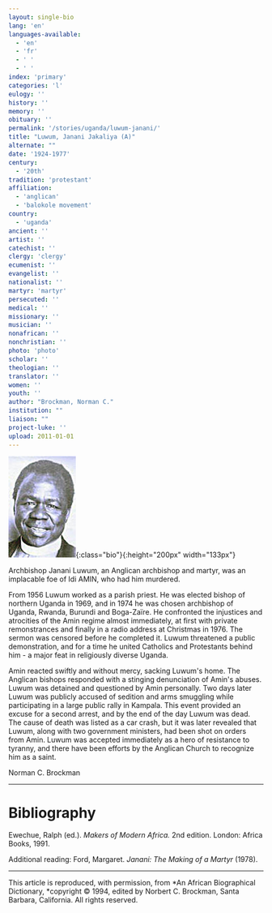 ```yaml
---
layout: single-bio
lang: 'en'
languages-available:
  - 'en'
  - 'fr'
  - ' '
  - ' '
index: 'primary'
categories: 'l'
eulogy: ''
history: ''
memory: ''
obituary: ''
permalink: '/stories/uganda/luwum-janani/'
title: "Luwum, Janani Jakaliya (A)"
alternate: ""
date: '1924-1977'
century:
  - '20th'
tradition: 'protestant'
affiliation:
  - 'anglican'
  - 'balokole movement'
country:
  - 'uganda'
ancient: ''
artist: ''
catechist: ''
clergy: 'clergy'
ecumenist: ''
evangelist: ''
nationalist: ''
martyr: 'martyr'
persecuted: ''
medical: ''
missionary: ''
musician: ''
nonafrican: ''
nonchristian: ''
photo: 'photo'
scholar: ''
theologian: ''
translator: ''
women: ''
youth: ''
author: "Brockman, Norman C."
institution: ""
liaison: ""
project-luke: ''
upload: 2011-01-01
---
```


![Janani Luwum](/images/bio-pics/uganda/luwum-janani/Luwum.jpg){:class="bio"}{:height="200px" width="133px"}

Archbishop Janani Luwum, an Anglican archbishop and martyr, was an implacable foe of Idi AMIN, who had him murdered.

From 1956 Luwum worked as a parish priest.  He was elected bishop of northern Uganda in 1969, and in 1974 he was chosen archbishop of Uganda, Rwanda, Burundi and Boga-Zaïre.  He confronted the injustices and atrocities of the Amin regime almost immediately, at first with private remonstrances and finally in a radio address at Christmas in 1976.  The sermon was censored before he completed it.  Luwum threatened a public demonstration, and for a time he united Catholics and Protestants behind him - a major feat in religiously diverse Uganda.

Amin reacted swiftly and without mercy, sacking Luwum's home.  The Anglican bishops responded with a stinging denunciation of Amin's abuses.  Luwum was detained and questioned by Amin personally.  Two days later Luwum was publicly accused of sedition and arms smuggling while participating in a large public rally in Kampala.  This event provided an excuse for a second arrest, and by the end of the day Luwum was dead.  The cause of death was listed as a car crash, but it was later revealed that Luwum, along with two government ministers, had been shot on orders from Amin.  Luwum was accepted immediately as a hero of resistance to tyranny, and there have been efforts by the Anglican Church to recognize him as a saint.

Norman C. Brockman

---

# Bibliography

Ewechue, Ralph (ed.).  *Makers of Modern Africa.*  2nd edition.  London: Africa Books, 1991.

Additional reading: Ford, Margaret.  *Janani:  The Making of a Martyr* (1978).

---

This article is reproduced, with permission, from *An African Biographical Dictionary, *copyright &copy; 1994, edited by Norbert C. Brockman, Santa Barbara, California. All rights reserved.
